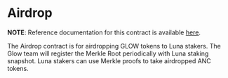# Airdrop

**NOTE**: Reference documentation for this contract is available [here](https://docs.glowyield.com/glow-yield/smart-contracts/architecture).

The Airdrop contract is for airdropping GLOW tokens to Luna stakers.
The Glow team will register the Merkle Root periodically with Luna staking
snapshot. Luna stakers can use Merkle proofs to take airdropped ANC tokens.
